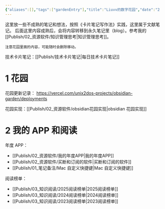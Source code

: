```yaml
---
{"aliases":[],"tags":["gardenEntry"],"title":"Liuvv的数字花园","date":"2025-06-06T01:40:33+08:00","date_modify":"2025-07-26T21:57:43+08:00","dg-publish":true,"dg-home":true,"permalink":"/Publish/02_资源软件/Liuvv的数字花园/","dgPassFrontmatter":true,"created":"2025-06-06T01:40:33+08:00","updated":"2025-07-26T21:57:43+08:00"}
---
```


这里放一些不成熟的笔记和想法，按照《卡片笔记写作法》实践，这里属于文献笔记。
后面这里内容成熟后，会将内容转移到永久笔记里（blog）。参考我的 [[Publish/02_资源软件/知识管理思考\|知识管理思考]]。

```ad-attention
注意花园里面的内容，可能随时会删除移动。
```

技术卡片笔记：[[Publish/技术卡片笔记\|每日技术卡片笔记]]

# 1 花园

花园更新记录： <https://vercel.com/unix2dos-projects/obsidian-garden/deployments>

花园实现：[[Publish/02_资源软件/obsidian花园实现\|obsidian 花园实现]]

# 2 我的 APP 和阅读

年度 APP：
- [[Publish/02_资源软件/我的年度APP\|我的年度APP]]
- [[Publish/02_资源软件/买断和订阅的软件\|买断和订阅的软件]]
- [[Publish/01_笔记备注/Mac 自定义快捷键\|Mac 自定义快捷键]]

阅读榜单：
-  [[Publish/03_知识阅读/2025阅读榜单\|2025阅读榜单]]
-  [[Publish/03_知识阅读/2024阅读榜单\|2024阅读榜单]]
-  [[Publish/03_知识阅读/2023阅读榜单\|2023阅读榜单]]
